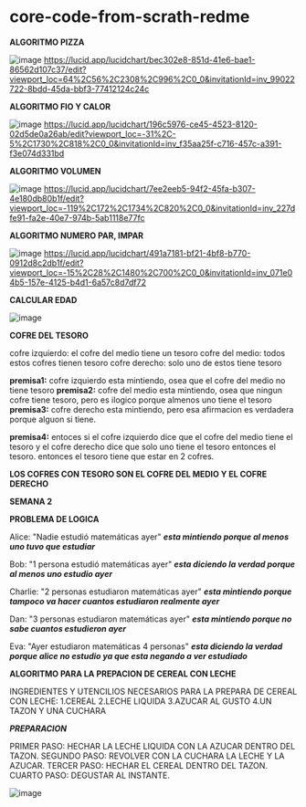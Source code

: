 # core-code-from-scrath-redme

**ALGORITMO PIZZA**

![image](https://user-images.githubusercontent.com/49578153/229383968-b348b2d8-1526-485f-87dd-b90055434f2d.png)
https://lucid.app/lucidchart/bec302e8-851d-41e6-bae1-86562d107c37/edit?viewport_loc=64%2C56%2C2308%2C996%2C0_0&invitationId=inv_99022722-8bdd-45da-bbf3-77412124c24c

**ALGORITMO FIO Y CALOR**

![image](https://user-images.githubusercontent.com/49578153/229385293-2e2f6104-58c3-4c14-a795-bc5fd7b33a18.png)
https://lucid.app/lucidchart/196c5976-ce45-4523-8120-02d5de0a26ab/edit?viewport_loc=-31%2C-5%2C1730%2C818%2C0_0&invitationId=inv_f35aa25f-c716-457c-a391-f3e074d331bd


**ALGORITMO VOLUMEN**

![image](https://user-images.githubusercontent.com/49578153/229386097-9e72e772-bd95-45be-868e-aef65e0232bf.png)
https://lucid.app/lucidchart/7ee2eeb5-94f2-45fa-b307-4e180db80b1f/edit?viewport_loc=-119%2C172%2C1734%2C820%2C0_0&invitationId=inv_227dfe91-fa2e-40e7-974b-5ab1118e77fc


**ALGORITMO NUMERO PAR, IMPAR**

![image](https://user-images.githubusercontent.com/49578153/229399876-ae06998b-fb7b-44a0-a0a3-6575eb905d05.png)
https://lucid.app/lucidchart/491a7181-bf21-4bf8-b770-0912d8c2db1f/edit?viewport_loc=-15%2C28%2C1480%2C700%2C0_0&invitationId=inv_071e04b5-157e-4125-b4d1-6a57c8d7df72

**CALCULAR EDAD**

![image](https://user-images.githubusercontent.com/49578153/229404812-2b77cab3-beff-4a61-b988-b37386860165.png)


**COFRE DEL TESORO**

cofre izquierdo: el cofre del medio tiene un tesoro
cofre del medio: todos estos cofres tienen tesoro
cofre derecho: solo uno de estos tiene tesoro

**premisa1:** cofre izquierdo esta mintiendo, osea que el cofre del medio no tiene tesoro
**premisa2:** cofre del medio esta mintiendo, osea que ningun cofre tiene tesoro, pero es ilogico porque almenos uno tiene el tesoro
**premisa3:** cofre derecho esta mintiendo, pero esa afirmacion es verdadera porque alguon si tiene.

**premisa4:** entoces si el cofre izquierdo dice que el cofre del medio tiene el tesoro y el cofre derecho
dice que solo uno tiene el tesoro entonces el tesoro. entonces el tesoro tiene que estar en 2 cofres.

**LOS COFRES CON TESORO SON EL COFRE DEL MEDIO Y EL COFRE DERECHO**

**SEMANA 2**

**PROBLEMA DE LOGICA**

Alice: "Nadie estudió matemáticas ayer" ***esta mintiendo porque al menos uno tuvo que estudiar***

Bob: "1 persona estudió matemáticas ayer" ***esta diciendo la verdad porque al menos uno estudio ayer***

Charlie: "2 personas estudiaron matemáticas ayer" ***esta mintiendo porque tampoco va hacer cuantos estudiaron realmente ayer***

Dan: "3 personas estudiaron matemáticas ayer" ***esta mintiendo porque no sabe cuantos estudieron ayer***

Eva: "Ayer estudiaron matemáticas 4 personas" ***esta diciendo la verdad porque alice no estudio ya que esta negando a ver estudiado***



**ALGORITMO PARA LA PREPACION DE CEREAL CON LECHE**

INGREDIENTES Y UTENCILIOS NECESARIOS PARA LA PREPARA DE CEREAL CON LECHE:
1.CEREAL
2.LECHE LIQUIDA
3.AZUCAR AL GUSTO
4.UN TAZON Y UNA CUCHARA

***PREPARACION***

PRIMER PASO: HECHAR LA LECHE LIQUIDA CON LA AZUCAR DENTRO DEL TAZON.
SEGUNDO PASO: REVOLVER CON LA CUCHARA LA LECHE Y LA AZUCAR.
TERCER PASO: HECHAR EL CEREAL DENTRO DEL TAZON.
CUARTO PASO: DEGUSTAR AL INSTANTE.

![image](https://user-images.githubusercontent.com/49578153/231361069-bd925dbc-d76d-44c0-921e-12a950bd89c9.png)





